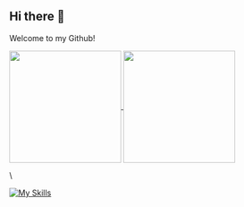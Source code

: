 ## Hi there 👋

<!--
**biuwuLOK/biuwuLOK** is a ✨ _special_ ✨ repository because its `README.md` (this file) appears on your GitHub profile.

Here are some ideas to get you started:

- 🔭 I’m currently working on ...
- 🌱 I’m currently learning ...
- 👯 I’m looking to collaborate on ...
- 🤔 I’m looking for help with ...
- 💬 Ask me about ...
- 📫 How to reach me: ...
- 😄 Pronouns: ...
- ⚡ Fun fact: ...
-->

Welcome to my Github!

<a href="https://github.com/biuwuLOK/github-readme-stats">
  <img height=200 align="center" src="https://github-readme-stats-copy.vercel.app/api?username=biuwuLOK\rank_icon=github\&bg_color=30,e96443,904e95\&title_color=fff\&text_color=fff" />
</a>
<a href="https://github.com/biuwuLOK/convoychat">
  <img height=200 align="center" src="https://github-readme-stats-copy.vercel.app/api/top-langs?username=biuwuLOK&layout=compact&langs_count=8&card_width=320" />
</a>

\

[![My Skills](https://skillicons.dev/icons?i=js,html,css,wasm)](https://skillicons.dev)
